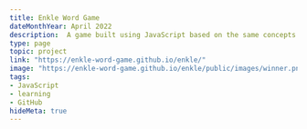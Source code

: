 ```yaml
---
title: Enkle Word Game
dateMonthYear: April 2022
description:  A game built using JavaScript based on the same concepts as Wordle. Designed to be customizable for my young son to enjoy.
type: page
topic: project
link: "https://enkle-word-game.github.io/enkle/"
image: "https://enkle-word-game.github.io/enkle/public/images/winner.png"
tags:
- JavaScript
- learning
- GitHub
hideMeta: true
---
```



